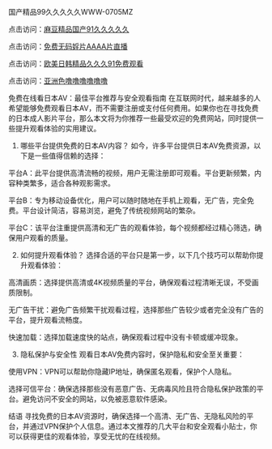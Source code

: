 
国产精品99久久久久久WWW-0705MZ

点击访问：<a href="https://heiliaoga6s9v.pages.dev">麻豆精品国产91久久久久久</a>

点击访问：<a href="https://heiliaoow5kzm.pages.dev">免费无码婬片AAAA片直播</a>

点击访问：<a href="https://heiliao2dmwwy.pages.dev">欧美日韩精品久久久91免费观看</a>

点击访问：<a href="https://heiliaoll4qsx.pages.dev">亚洲色噜噜噜噜噜噜</a>


免费在线看日本AV：最佳平台推荐与安全观看指南
在互联网时代，越来越多的人希望能够免费观看日本AV，而不需要注册或支付任何费用。如果你也在寻找免费的日本成人影片平台，那么本文将为你推荐一些最受欢迎的免费网站，同时提供一些提升观看体验的实用建议。

1. 哪些平台提供免费的日本AV内容？
如今，许多平台提供日本AV免费资源，以下是一些值得信赖的选择：

平台A：此平台提供高清流畅的视频，用户无需注册即可观看。平台更新频繁，内容种类繁多，适合各种观影需求。

平台B：专为移动设备优化，用户可以随时随地在手机上观看，无广告，完全免费。平台设计简洁，容易浏览，避免了传统视频网站的繁杂。

平台C：该平台注重提供高清和无广告的观看体验，每个视频都经过精心筛选，确保用户观看的质量。

2. 如何提升观看体验？
选择合适的平台只是第一步，以下几个技巧可以帮助你提升观看体验：

高清画质：选择提供高清或4K视频质量的平台，确保观看过程清晰无误，不受画质限制。

无广告干扰：避免广告频繁干扰观看过程，选择那些广告较少或者完全没有广告的平台，提升观看流畅度。

快速加载：选择加载速度快的站点，确保观看过程中没有卡顿或缓冲现象。

3. 隐私保护与安全性
观看日本AV免费内容时，保护隐私和安全至关重要：

使用VPN：VPN可以帮助你隐藏IP地址，确保匿名观看，保护个人隐私。

选择可信平台：确保选择那些没有恶意广告、无病毒风险且符合隐私保护政策的平台。避免访问不安全的网站，以免被恶意软件感染。

结语
寻找免费的日本AV资源时，确保选择一个高清、无广告、无隐私风险的平台，并通过VPN保护个人信息。通过本文推荐的几大平台和安全观看小贴士，你可以获得更佳的观看体验，享受无忧的在线视频。





<span style="display:none;">[Canonical link](  ）</span>
